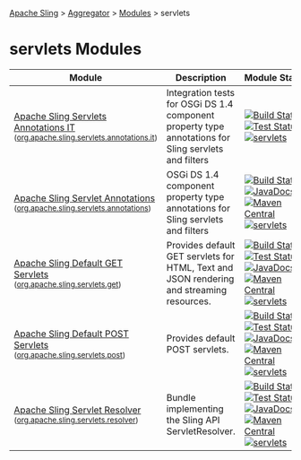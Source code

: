 [Apache Sling](https://sling.apache.org) > [Aggregator](https://github.com/apache/sling-aggregator/) > [Modules](https://github.com/apache/sling-aggregator/blob/master/docs/modules.md) > servlets
# servlets Modules

| Module | Description | Module&nbsp;Status | Pull&nbsp;Requests |
|---	|---	|---	|---    |
| [Apache Sling Servlets Annotations IT](https://github.com/apache/sling-org-apache-sling-servlets-annotations-it) <br/> <small>([org.apache.sling.servlets.annotations.it](https://search.maven.org/#search%7Cga%7C1%7Cg%3A%22org.apache.sling%22%20a%3A%22org.apache.sling.servlets.annotations.it%22))</small> | Integration tests for OSGi DS 1.4 component property type annotations for Sling servlets and filters |&#32;[![Build Status](https://builds.apache.org/buildStatus/icon?job=sling-org-apache-sling-servlets-annotations-it-1.8)](https://builds.apache.org/view/S-Z/view/Sling/job/sling-org-apache-sling-servlets-annotations-it-1.8)&#32;[![Test Status](https://img.shields.io/jenkins/t/https/builds.apache.org/view/S-Z/view/Sling/job/sling-org-apache-sling-servlets-annotations-it-1.8.svg?longCache=true)](https://builds.apache.org/view/S-Z/view/Sling/job/sling-org-apache-sling-servlets-annotations-it-1.8/test_results_analyzer/)&#32;[![servlets](https://sling.apache.org/badges/group-servlets.svg)](https://github.com/apache/sling-aggregator/blob/master/docs/groups/servlets.md)| &#32;[![Pull Requests](https://img.shields.io/github/issues-pr/apache/sling-org-apache-sling-servlets-annotations-it.svg)](https://github.com/apache/sling-org-apache-sling-servlets-annotations-it/pulls) |
| [Apache Sling Servlet Annotations](https://github.com/apache/sling-org-apache-sling-servlets-annotations) <br/> <small>([org.apache.sling.servlets.annotations](https://search.maven.org/#search%7Cga%7C1%7Cg%3A%22org.apache.sling%22%20a%3A%22org.apache.sling.servlets.annotations%22))</small> | OSGi DS 1.4 component property type annotations for Sling servlets and filters |&#32;[![Build Status](https://builds.apache.org/buildStatus/icon?job=sling-org-apache-sling-servlets-annotations-1.8)](https://builds.apache.org/view/S-Z/view/Sling/job/sling-org-apache-sling-servlets-annotations-1.8)&#32;[![JavaDocs](https://www.javadoc.io/badge/org.apache.sling/org.apache.sling.servlets.annotations.svg)](https://www.javadoc.io/doc/org.apache.sling/org.apache.sling.servlets.annotations)&#32;[![Maven Central](https://maven-badges.herokuapp.com/maven-central/org.apache.sling/org.apache.sling.servlets.annotations/badge.svg)](https://search.maven.org/#search%7Cga%7C1%7Cg%3A%22org.apache.sling%22%20a%3A%22org.apache.sling.servlets.annotations%22)&#32;[![servlets](https://sling.apache.org/badges/group-servlets.svg)](https://github.com/apache/sling-aggregator/blob/master/docs/groups/servlets.md)| &#32;[![Pull Requests](https://img.shields.io/github/issues-pr/apache/sling-org-apache-sling-servlets-annotations.svg)](https://github.com/apache/sling-org-apache-sling-servlets-annotations/pulls) |
| [Apache Sling Default GET Servlets](https://github.com/apache/sling-org-apache-sling-servlets-get) <br/> <small>([org.apache.sling.servlets.get](https://search.maven.org/#search%7Cga%7C1%7Cg%3A%22org.apache.sling%22%20a%3A%22org.apache.sling.servlets.get%22))</small> | Provides default GET servlets for HTML, Text and JSON rendering and streaming resources. |&#32;[![Build Status](https://builds.apache.org/buildStatus/icon?job=sling-org-apache-sling-servlets-get-1.8)](https://builds.apache.org/view/S-Z/view/Sling/job/sling-org-apache-sling-servlets-get-1.8)&#32;[![Test Status](https://img.shields.io/jenkins/t/https/builds.apache.org/view/S-Z/view/Sling/job/sling-org-apache-sling-servlets-get-1.8.svg?longCache=true)](https://builds.apache.org/view/S-Z/view/Sling/job/sling-org-apache-sling-servlets-get-1.8/test_results_analyzer/)&#32;[![JavaDocs](https://www.javadoc.io/badge/org.apache.sling/org.apache.sling.servlets.get.svg)](https://www.javadoc.io/doc/org.apache.sling/org.apache.sling.servlets.get)&#32;[![Maven Central](https://maven-badges.herokuapp.com/maven-central/org.apache.sling/org.apache.sling.servlets.get/badge.svg)](https://search.maven.org/#search%7Cga%7C1%7Cg%3A%22org.apache.sling%22%20a%3A%22org.apache.sling.servlets.get%22)&#32;[![servlets](https://sling.apache.org/badges/group-servlets.svg)](https://github.com/apache/sling-aggregator/blob/master/docs/groups/servlets.md)| &#32;[![Pull Requests](https://img.shields.io/github/issues-pr/apache/sling-org-apache-sling-servlets-get.svg)](https://github.com/apache/sling-org-apache-sling-servlets-get/pulls) |
| [Apache Sling Default POST Servlets](https://github.com/apache/sling-org-apache-sling-servlets-post) <br/> <small>([org.apache.sling.servlets.post](https://search.maven.org/#search%7Cga%7C1%7Cg%3A%22org.apache.sling%22%20a%3A%22org.apache.sling.servlets.post%22))</small> | Provides default POST servlets. |&#32;[![Build Status](https://builds.apache.org/buildStatus/icon?job=sling-org-apache-sling-servlets-post-1.8)](https://builds.apache.org/view/S-Z/view/Sling/job/sling-org-apache-sling-servlets-post-1.8)&#32;[![Test Status](https://img.shields.io/jenkins/t/https/builds.apache.org/view/S-Z/view/Sling/job/sling-org-apache-sling-servlets-post-1.8.svg?longCache=true)](https://builds.apache.org/view/S-Z/view/Sling/job/sling-org-apache-sling-servlets-post-1.8/test_results_analyzer/)&#32;[![JavaDocs](https://www.javadoc.io/badge/org.apache.sling/org.apache.sling.servlets.post.svg)](https://www.javadoc.io/doc/org.apache.sling/org.apache.sling.servlets.post)&#32;[![Maven Central](https://maven-badges.herokuapp.com/maven-central/org.apache.sling/org.apache.sling.servlets.post/badge.svg)](https://search.maven.org/#search%7Cga%7C1%7Cg%3A%22org.apache.sling%22%20a%3A%22org.apache.sling.servlets.post%22)&#32;[![servlets](https://sling.apache.org/badges/group-servlets.svg)](https://github.com/apache/sling-aggregator/blob/master/docs/groups/servlets.md)| &#32;[![Pull Requests](https://img.shields.io/github/issues-pr/apache/sling-org-apache-sling-servlets-post.svg)](https://github.com/apache/sling-org-apache-sling-servlets-post/pulls) |
| [Apache Sling Servlet Resolver](https://github.com/apache/sling-org-apache-sling-servlets-resolver) <br/> <small>([org.apache.sling.servlets.resolver](https://search.maven.org/#search%7Cga%7C1%7Cg%3A%22org.apache.sling%22%20a%3A%22org.apache.sling.servlets.resolver%22))</small> | Bundle implementing the Sling API ServletResolver. |&#32;[![Build Status](https://builds.apache.org/buildStatus/icon?job=sling-org-apache-sling-servlets-resolver-1.8)](https://builds.apache.org/view/S-Z/view/Sling/job/sling-org-apache-sling-servlets-resolver-1.8)&#32;[![Test Status](https://img.shields.io/jenkins/t/https/builds.apache.org/view/S-Z/view/Sling/job/sling-org-apache-sling-servlets-resolver-1.8.svg?longCache=true)](https://builds.apache.org/view/S-Z/view/Sling/job/sling-org-apache-sling-servlets-resolver-1.8/test_results_analyzer/)&#32;[![JavaDocs](https://www.javadoc.io/badge/org.apache.sling/org.apache.sling.servlets.resolver.svg)](https://www.javadoc.io/doc/org.apache.sling/org.apache.sling.servlets.resolver)&#32;[![Maven Central](https://maven-badges.herokuapp.com/maven-central/org.apache.sling/org.apache.sling.servlets.resolver/badge.svg)](https://search.maven.org/#search%7Cga%7C1%7Cg%3A%22org.apache.sling%22%20a%3A%22org.apache.sling.servlets.resolver%22)&#32;[![servlets](https://sling.apache.org/badges/group-servlets.svg)](https://github.com/apache/sling-aggregator/blob/master/docs/groups/servlets.md)| &#32;[![Pull Requests](https://img.shields.io/github/issues-pr/apache/sling-org-apache-sling-servlets-resolver.svg)](https://github.com/apache/sling-org-apache-sling-servlets-resolver/pulls) |